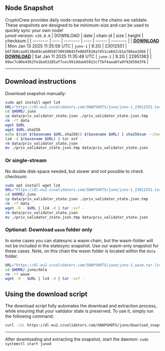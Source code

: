 ## Node Snapshot
CryptoCrew provides daily node-snapshots for the chains we validate. These snapshots are designed to be minimum-size and can be used to quickly sync your own node!  
junod version: `v26.0.0`
| DOWNLOAD | date | chain id | size | height | checksum |
| -------- | ---- | -------- | ---- | ------ | -------- |
| **[DOWNLOAD](https://dl-eu2.ccvalidators.com/SNAPSHOTS/juno/juno-1_23012551.tar.lz4)** | Mon Jan 13 2025 11:35:58 UTC | `juno-1` | 9.2G | 23012551 | `b6f3b0caa9130a69cadd050730930845fe88df828a7451ce842cb1a766ea166b` |
| **[DOWNLOAD](https://dl-eu2.ccvalidators.com/SNAPSHOTS/juno/juno-1_22951363.tar.lz4)** | Sat Jan 11 2025 11:35:48 UTC | `juno-1` | 9.2G | 22951363 | `09ac7c80e4362fe1ba93285af7cec991ddaeb5922c77bf4aaa6fa0f92659d3f6` |

---

## Download instructions
Download snapshot manually:
```sh
sudo apt install wget lz4
URL="https://dl-eu2.ccvalidators.com/SNAPSHOTS/juno/juno-1_23012551.tar.lz4"
cd $HOME/.juno
cp data/priv_validator_state.json ./priv_validator_state.json.tmp
rm -rf data
wget $URL
wget $URL.sha256
echo $(cat $(basename $URL.sha256)) $(basename $URL) | sha256sum --check
lz4 -d $(basename $URL) | tar xvf -
rm data/priv_validator_state.json
mv ./priv_validator_state.json.tmp data/priv_validator_state.json
```

### Or single-stream
No double disk-space needed, but slower and not possible to check checksum:
```sh
sudo apt install wget lz4
URL="https://dl-eu2.ccvalidators.com/SNAPSHOTS/juno/juno-1_23012551.tar.lz4"
cd $HOME/.juno
cp data/priv_validator_state.json ./priv_validator_state.json.tmp
rm -rf data
wget -O - $URL | lz4 -d | tar -xvf -
rm data/priv_validator_state.json
mv ./priv_validator_state.json.tmp data/priv_validator_state.json
```


### Optional: Download `wasm` folder only
In some cases you can statesync a wasm chain, but the wasm-folder will not be included in the statesync snapshot. Use our wasm-only snapshot for these cases. Note, on this chain the wasm folder is located within the `data` folder.
```sh
URL="https://dl-eu2.ccvalidators.com/SNAPSHOTS/juno/juno-1_wasm.tar.lz4"
cd $HOME/.juno/data
rm -rf wasm
wget -O - $URL | lz4 -d | tar -xvf -
```


## Using the download script

The download script fully automates the download and extraction process, while ensuring that your validator state is preserved. To use it, simply run the following command:
```sh
curl -sSL https://dl-eu2.ccvalidators.com/SNAPSHOTS/juno/download_snapshot.sh | bash
```
---

After downloading and extracting the snapshot, start the daemon: `sudo systemctl start junod`

